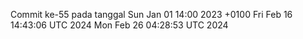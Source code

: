 Commit ke-55 pada tanggal Sun Jan 01 14:00 2023 +0100
Fri Feb 16 14:43:06 UTC 2024
Mon Feb 26 04:28:53 UTC 2024
